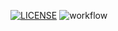 [![LICENSE](https://img.shields.io/github/license/<github-username>/sem.svg?style=flat-square)](https://github.com/gio7777777/sem/blob/master/LICENSE)
![workflow](https://github.com/gio7777777/sem/actions/workflows/main.yml/badge.svg)